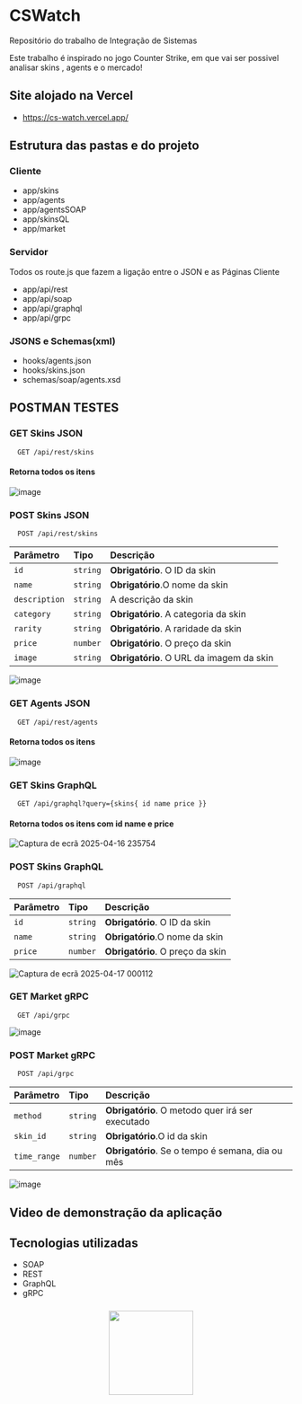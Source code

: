 # CSWatch

Repositório do trabalho de Integração de Sistemas

Este trabalho é inspirado no jogo Counter Strike, em que vai ser possivel analisar skins , agents e o mercado!

## Site alojado na Vercel
- https://cs-watch.vercel.app/

## Estrutura das pastas e do projeto
### Cliente 
- app/skins
- app/agents
- app/agentsSOAP
- app/skinsQL
- app/market

### Servidor 
Todos os route.js que fazem a ligação entre o JSON e as Páginas Cliente
- app/api/rest
- app/api/soap
- app/api/graphql
- app/api/grpc

### JSONS e Schemas(xml)
- hooks/agents.json
- hooks/skins.json
- schemas/soap/agents.xsd

## POSTMAN TESTES

### GET Skins JSON
```http
  GET /api/rest/skins
```
#### Retorna todos os itens
![image](https://github.com/user-attachments/assets/74bb5031-6536-41e7-95ea-b71f81ca6f3a)


### POST Skins JSON
```http
  POST /api/rest/skins
```

| Parâmetro   | Tipo       | Descrição                                   |
| :---------- | :--------- | :------------------------------------------ |
| `id`      | `string` | **Obrigatório**. O ID da skin |
| `name`      | `string` | **Obrigatório**.O nome da skin |
| `description`      | `string` | A descrição da skin |
| `category`      | `string` | **Obrigatório**. A categoria da skin |
| `rarity`      | `string` | **Obrigatório**. A raridade da skin |
| `price`      | `number` | **Obrigatório**. O preço da skin |
| `image`      | `string` | **Obrigatório**. O URL da imagem da skin |


![image](https://github.com/user-attachments/assets/ba691cbe-d19f-4150-bf71-81b1a35d229b)

### GET Agents JSON
```http
  GET /api/rest/agents
```
#### Retorna todos os itens
![image](https://github.com/user-attachments/assets/74518dd4-f3b9-41c2-88ae-4f1b87e04477)

### GET Skins GraphQL
```http
  GET /api/graphql?query={skins{ id name price }}
```
#### Retorna todos os itens com id name e price
![Captura de ecrã 2025-04-16 235754](https://github.com/user-attachments/assets/d1c9f3c7-9590-43d0-9ab4-45505598e5b6)


### POST Skins GraphQL
```http
  POST /api/graphql
```
| Parâmetro   | Tipo       | Descrição                                   |
| :---------- | :--------- | :------------------------------------------ |
| `id`      | `string` | **Obrigatório**. O ID da skin |
| `name`      | `string` | **Obrigatório**.O nome da skin |
| `price`      | `number` | **Obrigatório**. O preço da skin |

![Captura de ecrã 2025-04-17 000112](https://github.com/user-attachments/assets/b28da6a1-7a68-4759-9316-edd2d1642b60)

### GET Market gRPC
```http
  GET /api/grpc
```

![image](https://github.com/user-attachments/assets/a59b8fd4-90fd-4d4d-b4a2-9173bedcca17)

### POST Market gRPC
```http
  POST /api/grpc
```
| Parâmetro   | Tipo       | Descrição                                   |
| :---------- | :--------- | :------------------------------------------ |
| `method`      | `string` | **Obrigatório**. O metodo quer irá ser executado |
| `skin_id`      | `string` | **Obrigatório**.O id da skin|
| `time_range`      | `number` | **Obrigatório**. Se o tempo é semana, dia ou mês |

![image](https://github.com/user-attachments/assets/4cbbf3f5-c2f3-4be0-9d73-c14dd4d4cbc6)
## Video de demonstração da aplicação

## Tecnologias utilizadas

- SOAP
- REST
- GraphQL
- gRPC

###


<div align="center">
  <img height="150" src="https://media.giphy.com/media/v1.Y2lkPTc5MGI3NjExdjI4NWptdHFyNXluOHZxeTFleGN0eTlvMml2NXNxb2trNGgyZjQwdiZlcD12MV9pbnRlcm5hbF9naWZfYnlfaWQmY3Q9Zw/cruO3FTeoAxjiTVxPW/giphy.gif"  />
</div>
